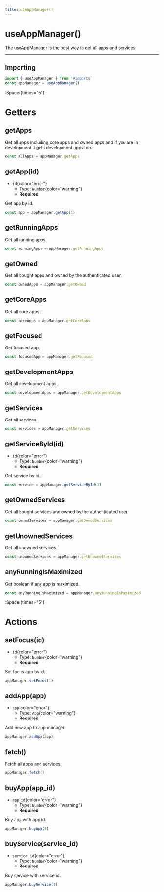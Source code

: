 ```yaml
---
title: useAppManager()
---
```


# useAppManager()
The useAppManager is the best way to get all apps and services.

---

## Importing
```ts
import { useAppManager } from '#imports`
const appManager = useAppManager()
```

:Spacer{times="5"}

# Getters


## getApps
Get all apps including core apps and owned apps and if you are in development it gets development apps too.
```ts
const allApps = appManager.getApps
```


## getApp(id)
- `id`{color="error"}
    - Type: `Number`{color="warning"}
    - **Required**

Get app by id.
```ts
const app = appManager.getApp(1)
```


## getRunningApps
Get all running apps.
```ts
const runningApps = appManager.getRunningApps
```


## getOwned
Get all bought apps and owned by the authenticated user.
```ts
const ownedApps = appManager.getOwned
```


## getCoreApps
Get all core apps.
```ts
const coreApps = appManager.getCoreApps
```


## getFocused
Get focused app.
```ts
const focusedApp = appManager.getFocused
```


## getDevelopmentApps
Get all development apps.
```ts
const developmentApps = appManager.getDevelopmentApps
```


## getServices
Get all services.
```ts
const services = appManager.getServices
```


## getServiceById(id)
- `id`{color="error"}
    - Type: `Number`{color="warning"}
    - **Required**

Get service by id.
```ts
const service = appManager.getServiceById(1)
```


## getOwnedServices
Get all bought services and owned by the authenticated user.
```ts
const ownedServices = appManager.getOwnedServices
```


## getUnownedServices
Get all unowned services.
```ts
const unownedServices = appManager.getUnownedServices
```


## anyRunningIsMaximized
Get boolean if any app is maximized.
```ts
const anyRunningIsMaximized = appManager.anyRunningIsMaximized
```


:Spacer{times="5"}



# Actions

## setFocus(id)
- `id`{color="error"}
    - Type: `Number`{color="warning"}
    - **Required**

Set focus app by id.
```ts
appManager.setFocus(1)
```


## addApp(app)
- `app`{color="error"}
    - Type: `App`{color="warning"}
    - **Required**

Add new app to app manager.
```ts
appManager.addApp(app)
```


## fetch()
Fetch all apps and services.
```ts
appManager.fetch()
```


## buyApp(app_id)
- `app_id`{color="error"}
    - Type: `Number`{color="warning"}
    - **Required**

Buy app with app id.
```ts
appManager.buyApp(1)
```


## buyService(service_id)
- `service_id`{color="error"}
    - Type: `Number`{color="warning"}
    - **Required**

Buy service with service id.
```ts
appManager.buyService(1)
```